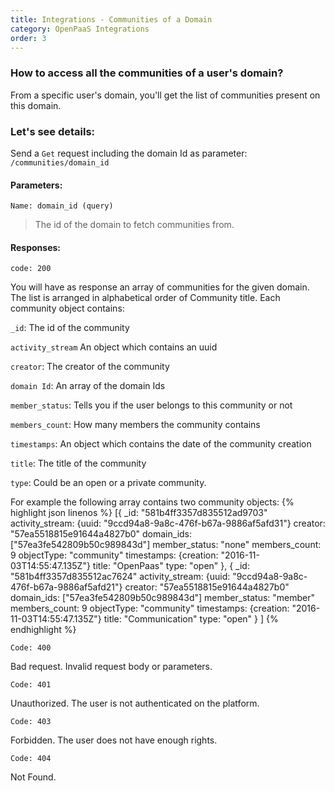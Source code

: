 ```yaml
---
title: Integrations - Communities of a Domain
category: OpenPaaS Integrations
order: 3
---
```

### How to access all the communities of a user's domain?

From a specific user's domain, you'll get the list of communities present on this domain.

### Let's see details:

Send a `Get` request including the domain Id as parameter: `/communities/domain_id`

#### Parameters:

`Name: domain_id (query)`
>The id of the domain to fetch communities from.

#### Responses:

`code: 200`
>
You will have as response an array of communities for the given domain. The list is arranged in alphabetical order of Community title. Each community object contains:
>
`_id`: The id of the community
>
`activity_stream` An object which contains an uuid
>
`creator`: The creator of the community
>
`domain Id`: An array of the domain Ids
>
`member_status`: Tells you if the user belongs to this community or not
>
`members_count`: How many members the community contains
>
`timestamps`: An object which contains the date of the community creation
>
`title`: The title of the community
>
`type`: Could be an open or a private community.
>
For example the following array contains two community objects:
{% highlight json linenos %}
[{
  _id: "581b4ff3357d835512ad9703"
  activity_stream: {uuid: "9ccd94a8-9a8c-476f-b67a-9886af5afd31"}
  creator: "57ea5518815e91644a4827b0"
  domain_ids: ["57ea3fe542809b50c989843d"]
  member_status: "none"
  members_count: 9
  objectType: "community"
  timestamps: {creation: "2016-11-03T14:55:47.135Z"}
  title: "OpenPaas"
  type: "open"
},
{
  _id: "581b4ff3357d835512ac7624"
  activity_stream: {uuid: "9ccd94a8-9a8c-476f-b67a-9886af5afd21"}
  creator: "57ea5518815e91644a4827b0"
  domain_ids: ["57ea3fe542809b50c989843d"]
  member_status: "member"
  members_count: 9
  objectType: "community"
  timestamps: {creation: "2016-11-03T14:55:47.135Z"}
  title: "Communication"
  type: "open"
}
]
{% endhighlight %}

`Code: 400`
>
Bad request. Invalid request body or parameters.

`Code: 401`
>
Unauthorized. The user is not authenticated on the platform.

`Code: 403`
>
Forbidden. The user does not have enough rights.

`Code: 404`
>
Not Found.

